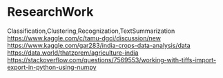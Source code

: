 # ResearchWork
Classification,Clustering,Recognization,TextSummarization
https://www.kaggle.com/c/tamu-dgci/discussion/new
https://www.kaggle.com/gar283/india-crops-data-analysis/data
https://data.world/thatzprem/agriculture-india
https://stackoverflow.com/questions/7569553/working-with-tiffs-import-export-in-python-using-numpy
